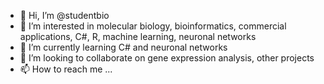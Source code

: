 - 👋 Hi, I’m @studentbio
- 👀 I’m interested in molecular biology, bioinformatics, commercial applications, C#, R, machine learning, neuronal networks 
- 🌱 I’m currently learning C# and neuronal networks
- 💞️ I’m looking to collaborate on gene expression analysis, other projects
- 📫 How to reach me ...

<!---
studentbio/studentbio is a ✨ special ✨ repository because its `README.md` (this file) appears on your GitHub profile.
You can click the Preview link to take a look at your changes.
--->
